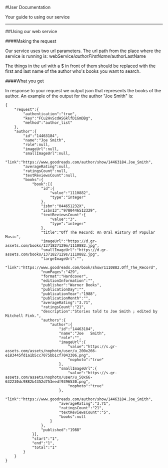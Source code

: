 #User Documentation

Your guide to using our service

---

##Using our web service

####Making the request

Our service uses two url parameters. The url path from the place where the service is running is: webService/$authorFirstName/$authorLastName

The things in the url with a $ in front of them should be replaced with the first and last name of the author who's books you want to search.

####What you get

In response to your request we output json that represents the books of the author. An example of the output for the author "Joe Smith" is:

```
{
	"request":{
		"authentication":"true", 
	 	"key":"FCu2HvScdASGklfD1GmDBg",
	 	"method":"author_list"
    },
	"author":{
		"id":"14463184",
		"name":"Joe Smith",
		"role":null,
		"imageUrl":null,
		"smallImageUrl":null,
		"link":"https://www.goodreads.com/author/show/14463184.Joe_Smith",
		"averageRating":null,
		"ratingsCount":null,
		"textReviewsCount":null,
		"books":{
			"book":[{
				"id":{
					"value":"1110882",
					"type":"integer"
				},
				"isbn":"044651232X",
				"isbn13":"9780446512329",
				"textReviewsCount":{
					"value":"3",
					"type":"integer"
				},
				"title":"Off The Record: An Oral History Of Popular Music",
				"imageUrl":"https://d.gr-assets.com/books/1371827129m/1110882.jpg",
				"smallImageUrl":"https://d.gr-assets.com/books/1371827129s/1110882.jpg",
				"largeImageUrl":"",
				"link":"https://www.goodreads.com/book/show/1110882.Off_The_Record",
				"numPages":"429",
				"format":"Hardcover",
				"editionInformation":"",
				"publisher":"Warner Books",
				"publicationDay":"",
				"publicationYear":"1988",
				"publicationMonth":"",
				"averageRating":"3.71",
				"ratingsCount":"21",
				"description":"Stories told to Joe Smith ; edited by Mitchell Fink.",
				"authors":{
					"author":{
						"id":"14463184",
						"name":"Joe   Smith",
						"role":"",
						"imageUrl":{
							"value":"https://s.gr-assets.com/assets/nophoto/user/u_200x266-e183445fd1a1b5cc7075bb1cf7043306.png",
							"nophoto":"true"
						},
						"smallImageUrl":{
							"value":"https://s.gr-assets.com/assets/nophoto/user/u_50x66-632230dc9882b4352d753eedf9396530.png",
							"nophoto":"true"
						},
						"link":"https://www.goodreads.com/author/show/14463184.Joe_Smith",
						"averageRating":"3.71",
						"ratingsCount":"21",
						"textReviewsCount":"5",
						"books":null
					}
				},
				"published":"1988"
			}],
			"start":"1",
			"end":"1",
			"total":"1"
		}
	}
}
```